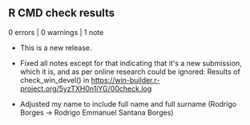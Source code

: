 ## R CMD check results

0 errors | 0 warnings | 1 note

* This is a new release.

* Fixed all notes except for that indicating that it's a new submission, which
it is, and as per online research could be ignored:
Results of check_win_devel() in https://win-builder.r-project.org/5yzTXH0n1iYG/00check.log



* Adjusted my name to include full name and full surname 
(Rodrigo Borges -> Rodrigo Emmanuel Santana Borges)
